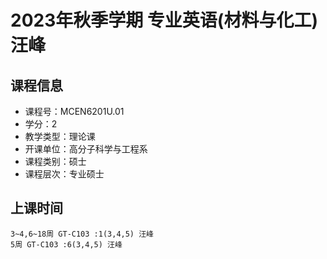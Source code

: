 # 2023年秋季学期 专业英语(材料与化工) 汪峰






## 课程信息

- 课程号：MCEN6201U.01
- 学分：2
- 教学类型：理论课
- 开课单位：高分子科学与工程系
- 课程类别：硕士
- 课程层次：专业硕士

## 上课时间

```
3~4,6~18周 GT-C103 :1(3,4,5) 汪峰
5周 GT-C103 :6(3,4,5) 汪峰
```

